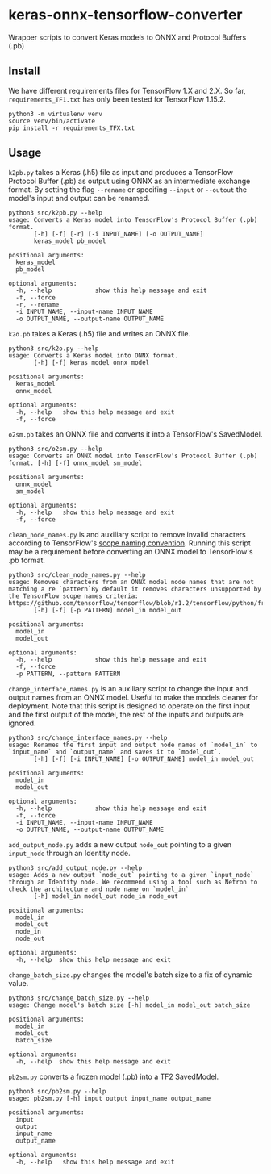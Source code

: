 # keras-onnx-tensorflow-converter
Wrapper scripts to convert Keras models to ONNX and Protocol Buffers (.pb)

## Install
We have different requirements files for TensorFlow 1.X and 2.X. So far, `requirements_TF1.txt` has only been tested for TensorFlow 1.15.2.

```ShellSession
python3 -m virtualenv venv
source venv/bin/activate
pip install -r requirements_TFX.txt
```

## Usage
`k2pb.py` takes a Keras (.h5) file as input and produces a TensorFlow Protocol Buffer (.pb) as output using ONNX as an intermediate exchange format. By setting the flag `--rename` or specifing `--input` or `--outout` the model's input and output can be renamed.

```ShellSession
python3 src/k2pb.py --help
usage: Converts a Keras model into TensorFlow's Protocol Buffer (.pb) format.
       [-h] [-f] [-r] [-i INPUT_NAME] [-o OUTPUT_NAME]
       keras_model pb_model

positional arguments:
  keras_model
  pb_model

optional arguments:
  -h, --help            show this help message and exit
  -f, --force
  -r, --rename
  -i INPUT_NAME, --input-name INPUT_NAME
  -o OUTPUT_NAME, --output-name OUTPUT_NAME
```

`k2o.pb` takes a Keras (.h5) file and writes an ONNX file.

```ShellSession
python3 src/k2o.py --help
usage: Converts a Keras model into ONNX format.
       [-h] [-f] keras_model onnx_model

positional arguments:
  keras_model
  onnx_model

optional arguments:
  -h, --help   show this help message and exit
  -f, --force
```

`o2sm.pb` takes an ONNX file and converts it into a TensorFlow's SavedModel.

```ShellSession
python3 src/o2sm.py --help
usage: Converts an ONNX model into TensorFlow's Protocol Buffer (.pb) format. [-h] [-f] onnx_model sm_model

positional arguments:
  onnx_model
  sm_model

optional arguments:
  -h, --help   show this help message and exit
  -f, --force
```

`clean_node_names.py` is and auxiliary script to remove invalid characters according to TensorFlow's [scope naming convention](https://github.com/tensorflow/tensorflow/blob/r1.2/tensorflow/python/framework/ops.py#L2993). Running this script may be a requirement before converting an ONNX model to TensorFlow's .pb format.

```ShellSession
python3 src/clean_node_names.py --help
usage: Removes characters from an ONNX model node names that are not matching a re `pattern`By default it removes characters unsupported by the TensorFlow scope names criteria:
https://github.com/tensorflow/tensorflow/blob/r1.2/tensorflow/python/framework/ops.py#L2993
       [-h] [-f] [-p PATTERN] model_in model_out

positional arguments:
  model_in
  model_out

optional arguments:
  -h, --help            show this help message and exit
  -f, --force
  -p PATTERN, --pattern PATTERN

```

`change_interface_names.py` is an auxiliary script to change the input and output names from an ONNX model. Useful to make the models cleaner for deployment.
Note that this script is designed to operate on the first input and the first output of the model, the rest of the inputs and outputs are ignored.

```ShellSession
python3 src/change_interface_names.py --help
usage: Renames the first input and output node names of `model_in` to `input_name` and `output_name` and saves it to `model_out`.
       [-h] [-f] [-i INPUT_NAME] [-o OUTPUT_NAME] model_in model_out

positional arguments:
  model_in
  model_out

optional arguments:
  -h, --help            show this help message and exit
  -f, --force
  -i INPUT_NAME, --input-name INPUT_NAME
  -o OUTPUT_NAME, --output-name OUTPUT_NAME
```

`add_output_node.py` adds a new output `node_out` pointing to a given `input_node` through an Identity node.

```ShellSession
python3 src/add_output_node.py --help
usage: Adds a new output `node_out` pointing to a given `input_node` through an Identity node. We recommend using a tool such as Netron to check the architecture and node name on `model_in`
       [-h] model_in model_out node_in node_out

positional arguments:
  model_in
  model_out
  node_in
  node_out

optional arguments:
  -h, --help  show this help message and exit
```

`change_batch_size.py` changes the model's batch size to a fix of dynamic value.

```ShellSession
python3 src/change_batch_size.py --help
usage: Change model's batch size [-h] model_in model_out batch_size

positional arguments:
  model_in
  model_out
  batch_size

optional arguments:
  -h, --help  show this help message and exit
```

`pb2sm.py` converts a frozen model (.pb) into a TF2 SavedModel.

```ShellSession
python3 src/pb2sm.py --help
usage: pb2sm.py [-h] input output input_name output_name

positional arguments:
  input
  output
  input_name
  output_name

optional arguments:
  -h, --help   show this help message and exit

```
